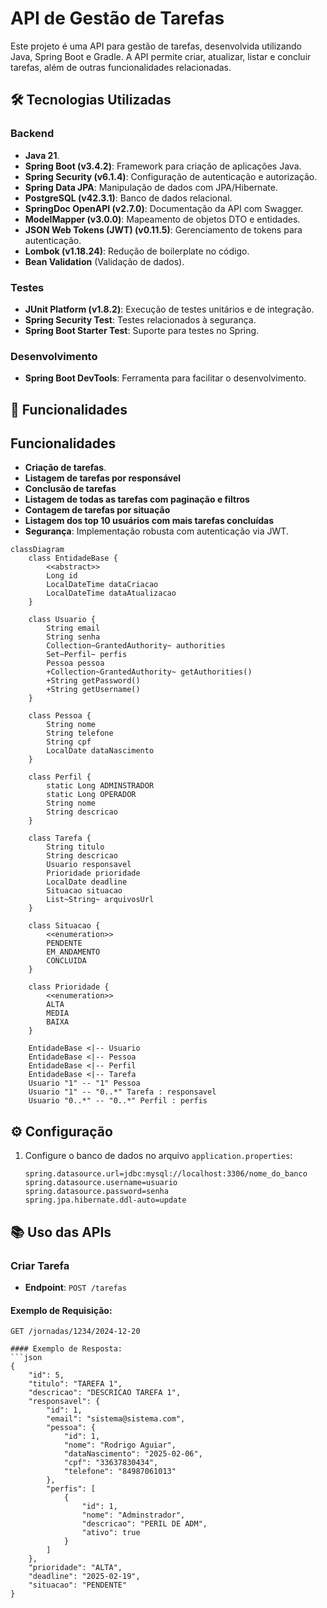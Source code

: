 # API de Gestão de Tarefas
Este projeto é uma API para gestão de tarefas, desenvolvida utilizando Java, Spring Boot e Gradle. A API permite criar, atualizar, listar e concluir tarefas, além de outras funcionalidades relacionadas.

## 🛠 Tecnologias Utilizadas

### Backend
- **Java 21**.
- **Spring Boot (v3.4.2)**: Framework para criação de aplicações Java.
- **Spring Security (v6.1.4)**: Configuração de autenticação e autorização.
- **Spring Data JPA**: Manipulação de dados com JPA/Hibernate.
- **PostgreSQL (v42.3.1)**: Banco de dados relacional.
- **SpringDoc OpenAPI (v2.7.0)**: Documentação da API com Swagger.
- **ModelMapper (v3.0.0)**: Mapeamento de objetos DTO e entidades.
- **JSON Web Tokens (JWT) (v0.11.5)**: Gerenciamento de tokens para autenticação.
- **Lombok (v1.18.24)**: Redução de boilerplate no código.
- **Bean Validation** (Validação de dados).

### Testes
- **JUnit Platform (v1.8.2)**: Execução de testes unitários e de integração.
- **Spring Security Test**: Testes relacionados à segurança.
- **Spring Boot Starter Test**: Suporte para testes no Spring.

### Desenvolvimento
- **Spring Boot DevTools**: Ferramenta para facilitar o desenvolvimento.

## 🚀 Funcionalidades
## Funcionalidades

- **Criação de tarefas**.
- **Listagem de tarefas por responsável**
- **Conclusão de tarefas**
- **Listagem de todas as tarefas com paginação e filtros**
- **Contagem de tarefas por situação**
- **Listagem dos top 10 usuários com mais tarefas concluídas**
- **Segurança**: Implementação robusta com autenticação via JWT.

```mermaid
classDiagram
    class EntidadeBase {
        <<abstract>>
        Long id
        LocalDateTime dataCriacao
        LocalDateTime dataAtualizacao
    }

    class Usuario {
        String email
        String senha
        Collection~GrantedAuthority~ authorities
        Set~Perfil~ perfis
        Pessoa pessoa
        +Collection~GrantedAuthority~ getAuthorities()
        +String getPassword()
        +String getUsername()
    }

    class Pessoa {
        String nome
        String telefone
        String cpf
        LocalDate dataNascimento
    }

    class Perfil {
        static Long ADMINSTRADOR
        static Long OPERADOR
        String nome
        String descricao
    }

    class Tarefa {
        String titulo
        String descricao
        Usuario responsavel
        Prioridade prioridade
        LocalDate deadline
        Situacao situacao
        List~String~ arquivosUrl
    }

    class Situacao {
        <<enumeration>>
        PENDENTE
        EM_ANDAMENTO
        CONCLUIDA
    }

    class Prioridade {
        <<enumeration>>
        ALTA
        MEDIA
        BAIXA
    }

    EntidadeBase <|-- Usuario
    EntidadeBase <|-- Pessoa
    EntidadeBase <|-- Perfil
    EntidadeBase <|-- Tarefa
    Usuario "1" -- "1" Pessoa
    Usuario "1" -- "0..*" Tarefa : responsavel
    Usuario "0..*" -- "0..*" Perfil : perfis

```

 

## ⚙️ Configuração

1. Configure o banco de dados no arquivo `application.properties`:
   ```properties
   spring.datasource.url=jdbc:mysql://localhost:3306/nome_do_banco
   spring.datasource.username=usuario
   spring.datasource.password=senha
   spring.jpa.hibernate.ddl-auto=update
## 📚 Uso das APIs

### Criar Tarefa
- **Endpoint**: `POST /tarefas`  

#### Exemplo de Requisição:
```http
GET /jornadas/1234/2024-12-20

#### Exemplo de Resposta:
```json
{
	"id": 5,
	"titulo": "TAREFA 1",
	"descricao": "DESCRICAO TAREFA 1",
	"responsavel": {
		"id": 1,
		"email": "sistema@sistema.com",
		"pessoa": {
			"id": 1,
			"nome": "Rodrigo Aguiar",
			"dataNascimento": "2025-02-06",
			"cpf": "33637830434",
			"telefone": "84987061013"
		},
		"perfis": [
			{
				"id": 1,
				"nome": "Adminstrador",
				"descricao": "PERIL DE ADM",
				"ativo": true
			}
		]
	},
	"prioridade": "ALTA",
	"deadline": "2025-02-19",
	"situacao": "PENDENTE"
}
